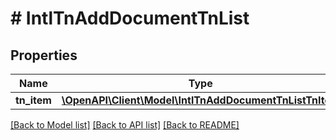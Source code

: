 # # IntlTnAddDocumentTnList

## Properties

Name | Type | Description | Notes
------------ | ------------- | ------------- | -------------
**tn_item** | [**\OpenAPI\Client\Model\IntlTnAddDocumentTnListTnItem**](IntlTnAddDocumentTnListTnItem.md) |  | [optional]

[[Back to Model list]](../../README.md#models) [[Back to API list]](../../README.md#endpoints) [[Back to README]](../../README.md)
